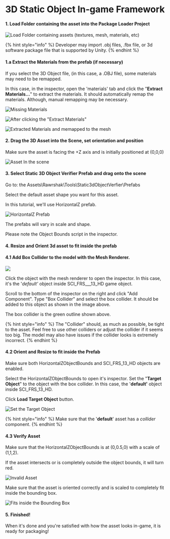 # 3D Static Object In-game Framework

#### 1. Load Folder containing the asset into the Package Loader Project

![Load Folder containing assets (textures, mesh, materials, etc)](<../../../.gitbook/assets/image (29) (1).png>)

{% hint style="info" %}
Developer may import .obj files, .fbx file, or 3d software package file that is supported by Unity.
{% endhint %}

#### 1.a Extract the Materials from the prefab (if necessary)

If you select the 3D Object file, (in this case, a .OBJ file), some materials may need to be remapped.&#x20;

In this case, in the inspector, open the 'materials' tab and click the "**Extract Materials...**" to extract the materials. It should automatically remap the materials. Although, manual remapping may be necessary.

![Missing Materials](<../../../.gitbook/assets/image (6).png>)

![After clicking the "Extract Materials"](<../../../.gitbook/assets/image (5).png>)

![Extracted Materials and memapped to the mesh](<../../../.gitbook/assets/image (23) (1).png>)

#### 2. Drag the 3D Asset into the Scene, set orientation and position

Make sure the asset is facing the +Z axis and is initially positioned at (0,0,0)

![Asset In the scene](<../../../.gitbook/assets/image (10) (1).png>)

#### 3. Select Static 3D Object Verifier Prefab and drag onto the scene

Go to: the Assets\Rawrshak\Tools\Static3dObjectVerfier\Prefabs&#x20;

Select the default asset shape you want for this asset.

In this tutorial, we'll use HorizontalZ prefab.

![HorizontalZ Prefab](<../../../.gitbook/assets/image (1).png>)

The prefabs will vary in scale and shape.&#x20;

Please note the Object Bounds script in the inspector.&#x20;

#### 4. Resize and Orient 3d asset to fit inside the prefab

#### 4.1 Add Box Collider to the model with the Mesh Renderer.

![](<../../../.gitbook/assets/image (31) (1).png>)

Click the object with the mesh renderer to open the inspector. In this case, it's the '_default'_ object inside SCI\_FRS_\__13\_HD game object.&#x20;

Scroll to the bottom of the inspector on the right and click "Add Component". Type "Box Collider" and select the box collider. It should be added to this object as shown in the image above.

The box collider is the green outline shown above.

{% hint style="info" %}
The "Collider" should, as much as possible, be tight to the asset. Feel free to use other colliders or adjust the collider if it seems too big. The model may also have issues if the collider looks is extremely incorrect.&#x20;
{% endhint %}

#### 4.2 Orient and Resize to fit inside the Prefab

Make sure both HorizontalZObjectBounds and SCI\_FRS\_13\_HD objects are enabled.

Select the HorizontalZObjectBounds to open it's inspector. Set the "**Target Object**" to the object with the box collider. In this case, the '**default'** object inside SCI\_FRS\_13\_HD.&#x20;

Click **Load Target Object** button.

![Set the Target Object](<../../../.gitbook/assets/image (7).png>)

{% hint style="info" %}
Make sure that the '**default**' asset has a _collider_ component.
{% endhint %}

#### 4.3 Verify Asset

Make sure that the HorizontalZObjectBounds is at (0,0.5,0) with a scale of (1,1,2).

If the asset intersects or is completely outside the object bounds, it will turn red.

![Invalid Asset](<../../../.gitbook/assets/image (30) (1).png>)

Make sure that the asset is oriented correctly and is scaled to completely fit inside the bounding box.&#x20;

![Fits inside the Bounding Box](<../../../.gitbook/assets/image (11) (1).png>)

#### 5. Finished!

When it's done and you're satisfied with how the asset looks in-game, it is ready for packaging!
